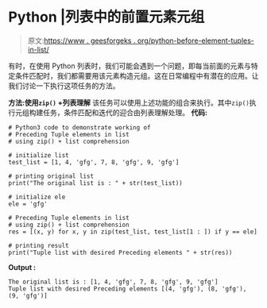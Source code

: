 # Python |列表中的前置元素元组

> 原文:[https://www . geesforgeks . org/python-before-element-tuples-in-list/](https://www.geeksforgeeks.org/python-preceding-element-tuples-in-list/)

有时，在使用 Python 列表时，我们可能会遇到一个问题，即每当前面的元素与特定条件匹配时，我们都需要用该元素构造元组。这在日常编程中有潜在的应用。让我们讨论一下执行这项任务的方法。

**方法:使用`zip()` +列表理解**
该任务可以使用上述功能的组合来执行。其中`zip()`执行元组构建任务，条件匹配和迭代的迎合由列表理解处理。
 **代码:**

```
# Python3 code to demonstrate working of
# Preceding Tuple elements in list
# using zip() + list comprehension

# initialize list
test_list = [1, 4, 'gfg', 7, 8, 'gfg', 9, 'gfg']

# printing original list
print("The original list is : " + str(test_list))

# initialize ele 
ele = 'gfg'

# Preceding Tuple elements in list
# using zip() + list comprehension
res = [(x, y) for x, y in zip(test_list, test_list[1 : ]) if y == ele]

# printing result
print("Tuple list with desired Preceding elements " + str(res))
```

**Output :**

```
The original list is : [1, 4, 'gfg', 7, 8, 'gfg', 9, 'gfg']
Tuple list with desired Preceding elements [(4, 'gfg'), (8, 'gfg'), (9, 'gfg')]

```